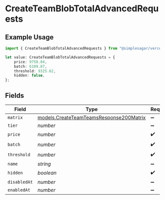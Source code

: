 # CreateTeamBlobTotalAdvancedRequests

## Example Usage

```typescript
import { CreateTeamBlobTotalAdvancedRequests } from "@simplesagar/vercel/models/createteamop.js";

let value: CreateTeamBlobTotalAdvancedRequests = {
    price: 9758.84,
    batch: 6109.87,
    threshold: 9325.62,
    hidden: false,
};
```

## Fields

| Field                                                                                    | Type                                                                                     | Required                                                                                 | Description                                                                              |
| ---------------------------------------------------------------------------------------- | ---------------------------------------------------------------------------------------- | ---------------------------------------------------------------------------------------- | ---------------------------------------------------------------------------------------- |
| `matrix`                                                                                 | [models.CreateTeamTeamsResponse200Matrix](../models/createteamteamsresponse200matrix.md) | :heavy_minus_sign:                                                                       | N/A                                                                                      |
| `tier`                                                                                   | *number*                                                                                 | :heavy_minus_sign:                                                                       | N/A                                                                                      |
| `price`                                                                                  | *number*                                                                                 | :heavy_check_mark:                                                                       | N/A                                                                                      |
| `batch`                                                                                  | *number*                                                                                 | :heavy_check_mark:                                                                       | N/A                                                                                      |
| `threshold`                                                                              | *number*                                                                                 | :heavy_check_mark:                                                                       | N/A                                                                                      |
| `name`                                                                                   | *string*                                                                                 | :heavy_minus_sign:                                                                       | N/A                                                                                      |
| `hidden`                                                                                 | *boolean*                                                                                | :heavy_check_mark:                                                                       | N/A                                                                                      |
| `disabledAt`                                                                             | *number*                                                                                 | :heavy_minus_sign:                                                                       | N/A                                                                                      |
| `enabledAt`                                                                              | *number*                                                                                 | :heavy_minus_sign:                                                                       | N/A                                                                                      |
